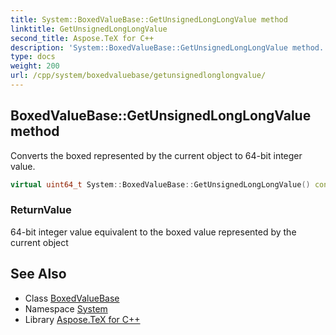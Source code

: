 ```yaml
---
title: System::BoxedValueBase::GetUnsignedLongLongValue method
linktitle: GetUnsignedLongLongValue
second_title: Aspose.TeX for C++
description: 'System::BoxedValueBase::GetUnsignedLongLongValue method. Converts the boxed represented by the current object to 64-bit integer value in C++.'
type: docs
weight: 200
url: /cpp/system/boxedvaluebase/getunsignedlonglongvalue/
---
```

## BoxedValueBase::GetUnsignedLongLongValue method


Converts the boxed represented by the current object to 64-bit integer value.

```cpp
virtual uint64_t System::BoxedValueBase::GetUnsignedLongLongValue() const =0
```


### ReturnValue

64-bit integer value equivalent to the boxed value represented by the current object

## See Also

* Class [BoxedValueBase](../)
* Namespace [System](../../)
* Library [Aspose.TeX for C++](../../../)
